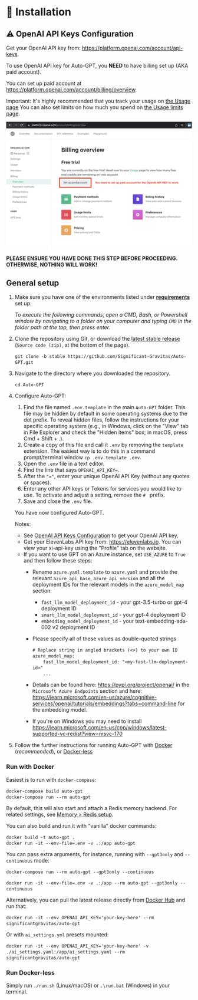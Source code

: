 # 💾 Installation

## ⚠️ OpenAI API Keys Configuration

Get your OpenAI API key from: https://platform.openai.com/account/api-keys.

To use OpenAI API key for Auto-GPT, you **NEED** to have billing set up (AKA paid account).

You can set up paid account at https://platform.openai.com/account/billing/overview.

Important: It's highly recommended that you track your usage on [the Usage page](https://platform.openai.com/account/usage)
You can also set limits on how much you spend on [the Usage limits page](https://platform.openai.com/account/billing/limits).

![For OpenAI API key to work, set up paid account at OpenAI API > Billing](./imgs/openai-api-key-billing-paid-account.png)

**PLEASE ENSURE YOU HAVE DONE THIS STEP BEFORE PROCEEDING. OTHERWISE, NOTHING WILL WORK!**

## General setup

1. Make sure you have one of the environments listed under [**requirements**](../README.md#-requirements) set up.

    _To execute the following commands, open a CMD, Bash, or Powershell window by navigating to a folder on your computer and typing `CMD` in the folder path at the top, then press enter._

2. Clone the repository using Git, or download the [latest stable release](https://github.com/Significant-Gravitas/Auto-GPT/releases/latest) (`Source code (zip)`, at the bottom of the page).

    ``` shell
    git clone -b stable https://github.com/Significant-Gravitas/Auto-GPT.git
    ```

3. Navigate to the directory where you downloaded the repository.

    ``` shell
    cd Auto-GPT
    ```

5. Configure Auto-GPT:
   1. Find the file named `.env.template` in the main `Auto-GPT` folder. This file may be hidden by default in some operating systems due to the dot prefix. To reveal hidden files, follow the instructions for your specific operating system (e.g., in Windows, click on the "View" tab in File Explorer and check the "Hidden items" box; in macOS, press Cmd + Shift + .).
   2. Create a copy of this file and call it `.env` by removing the `template` extension.  The easiest way is to do this in a command prompt/terminal window `cp .env.template .env`.
   3. Open the `.env` file in a text editor.
   4. Find the line that says `OPENAI_API_KEY=`.
   5. After the `"="`, enter your unique OpenAI API Key (without any quotes or spaces).
   6. Enter any other API keys or Tokens for services you would like to use. To activate and adjust a setting, remove the `# ` prefix.
   7. Save and close the `.env` file.

   You have now configured Auto-GPT.

   Notes:
   - See [OpenAI API Keys Configuration](#openai-api-keys-configuration) to get your OpenAI API key.
   - Get your ElevenLabs API key from: https://elevenlabs.io. You can view your xi-api-key using the "Profile" tab on the website.
   - If you want to use GPT on an Azure instance, set `USE_AZURE` to `True` and then follow these steps:
     - Rename `azure.yaml.template` to `azure.yaml` and provide the relevant `azure_api_base`, `azure_api_version` and all the deployment IDs for the relevant models in the `azure_model_map` section:
       - `fast_llm_model_deployment_id` - your gpt-3.5-turbo or gpt-4 deployment ID
       - `smart_llm_model_deployment_id` - your gpt-4 deployment ID
       - `embedding_model_deployment_id` - your text-embedding-ada-002 v2 deployment ID

     - Please specify all of these values as double-quoted strings
        ``` shell
        # Replace string in angled brackets (<>) to your own ID
        azure_model_map:
            fast_llm_model_deployment_id: "<my-fast-llm-deployment-id>"
            ...
        ```
     - Details can be found here: https://pypi.org/project/openai/ in the `Microsoft Azure Endpoints` section and here: https://learn.microsoft.com/en-us/azure/cognitive-services/openai/tutorials/embeddings?tabs=command-line for the embedding model.
     - If you're on Windows you may need to install https://learn.microsoft.com/en-us/cpp/windows/latest-supported-vc-redist?view=msvc-170

4. Follow the further instructions for running Auto-GPT with [Docker](#run-with-docker) (*recommended*), or [Docker-less](#run-docker-less)

### Run with Docker

Easiest is to run with `docker-compose`:
``` shell
docker-compose build auto-gpt
docker-compose run --rm auto-gpt
```
By default, this will also start and attach a Redis memory backend.
For related settings, see [Memory > Redis setup](./configuration/memory.md#redis-setup).

You can also build and run it with "vanilla" docker commands:
``` shell
docker build -t auto-gpt .
docker run -it --env-file=.env -v .:/app auto-gpt
```

You can pass extra arguments, for instance, running with `--gpt3only` and `--continuous` mode:
``` shell
docker-compose run --rm auto-gpt --gpt3only --continuous
```
``` shell
docker run -it --env-file=.env -v .:/app --rm auto-gpt --gpt3only --continuous
```

Alternatively, you can pull the latest release directly from [Docker Hub](https://hub.docker.com/r/significantgravitas/auto-gpt) and run that:
```shell
docker run -it --env OPENAI_API_KEY='your-key-here' --rm significantgravitas/auto-gpt
```

Or with `ai_settings.yml` presets mounted:
```shell
docker run -it --env OPENAI_API_KEY='your-key-here' -v ./ai_settings.yaml:/app/ai_settings.yaml --rm significantgravitas/auto-gpt
```


### Run Docker-less

Simply run `./run.sh` (Linux/macOS) or `.\run.bat` (Windows) in your terminal.
